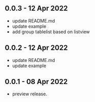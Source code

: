## 0.0.3 - 12 Apr 2022

* update README.md
* update example
* add group tablelist based on listview 
## 0.0.2 - 12 Apr 2022

* update README.md
* update example

## 0.0.1 - 08 Apr 2022

* preview release.